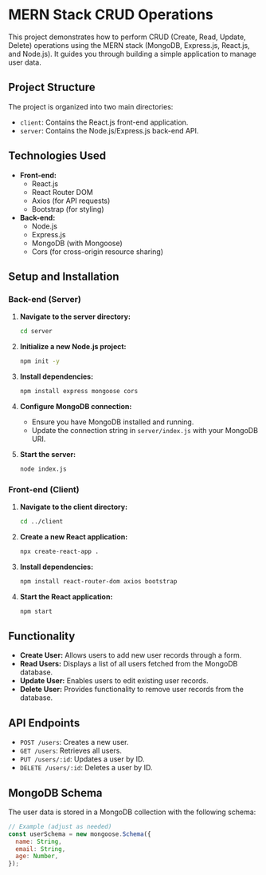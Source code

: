 # MERN Stack CRUD Operations

This project demonstrates how to perform CRUD (Create, Read, Update, Delete) operations using the MERN stack (MongoDB, Express.js, React.js, and Node.js). It guides you through building a simple application to manage user data.

## Project Structure

The project is organized into two main directories:

-   `client`: Contains the React.js front-end application.
-   `server`: Contains the Node.js/Express.js back-end API.

## Technologies Used

-   **Front-end:**
    -   React.js
    -   React Router DOM
    -   Axios (for API requests)
    -   Bootstrap (for styling)
-   **Back-end:**
    -   Node.js
    -   Express.js
    -   MongoDB (with Mongoose)
    -   Cors (for cross-origin resource sharing)

## Setup and Installation

### Back-end (Server)

1.  **Navigate to the server directory:**

    ```bash
    cd server
    ```

2.  **Initialize a new Node.js project:**

    ```bash
    npm init -y
    ```

3.  **Install dependencies:**

    ```bash
    npm install express mongoose cors
    ```

4.  **Configure MongoDB connection:**
    -   Ensure you have MongoDB installed and running.
    -   Update the connection string in `server/index.js` with your MongoDB URI.

5.  **Start the server:**

    ```bash
    node index.js
    ```

### Front-end (Client)

1.  **Navigate to the client directory:**

    ```bash
    cd ../client
    ```

2.  **Create a new React application:**

    ```bash
    npx create-react-app .
    ```

3.  **Install dependencies:**

    ```bash
    npm install react-router-dom axios bootstrap
    ```

4.  **Start the React application:**

    ```bash
    npm start
    ```

## Functionality

-   **Create User:** Allows users to add new user records through a form.
-   **Read Users:** Displays a list of all users fetched from the MongoDB database.
-   **Update User:** Enables users to edit existing user records.
-   **Delete User:** Provides functionality to remove user records from the database.

## API Endpoints

-   `POST /users`: Creates a new user.
-   `GET /users`: Retrieves all users.
-   `PUT /users/:id`: Updates a user by ID.
-   `DELETE /users/:id`: Deletes a user by ID.

## MongoDB Schema

The user data is stored in a MongoDB collection with the following schema:

```javascript
// Example (adjust as needed)
const userSchema = new mongoose.Schema({
  name: String,
  email: String,
  age: Number,
});
